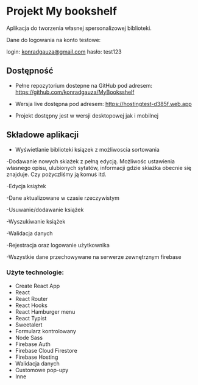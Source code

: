 # Projekt My bookshelf

Aplikacja do tworzenia własnej spersonalizowej biblioteki.

Dane do logowania na konto testowe:

login: konradgauza@gmail.com
hasło: test123



## Dostępność

- Pełne repozytorium dostepne na GitHub pod adresem: https://github.com/konradgauza/MyBooksshelf

- Wersja live dostępna pod adresem: https://hostingtest-d385f.web.app

- Projekt dostępny jest w wersji desktopowej jak i mobilnej


## Składowe aplikacji

- Wyświetlanie biblioteki ksiązek z możliwoscia sortowania

-Dodawanie nowych skiażek z pełną edycją. Możliwośc ustawienia własnego opisu, ulubionych sytatów, informacji gdzie skiażka obecnie się znajduje. Czy pożyczliśmy ją komuś itd.

-Edycja książek

-Dane aktualizowane w czasie rzeczywistym

-Usuwanie/dodawanie książek

-Wyszukiwanie książek

-Walidacja danych

-Rejestracja oraz logowanie użytkownika

-Wszystkie dane przechowywane na serwerze zewnętrznym firebase

### Użyte technologie:

- Create React App
- React
- React Router
- React Hooks
- React Hamburger menu
- React Typist
- Sweetalert
- Formularz kontrolowany
- Node Sass
- Firebase Auth
- Firebase Cloud Firestore
- Firebase Hosting
- Walidacja danych
- Customowe pop-upy
- Inne
